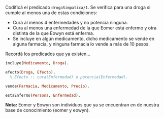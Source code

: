 Codificá el predicado `drogaSimpatica/1`. Se verifica para una droga si cumple al menos una de
estas condiciones:

* Cura al menos 4 enfermedades y no potencia ninguna.
* Cura al menos una enfermedad de la que Eomer está enfermo y otra distinta de la que Eowyn está enferma.
* Se incluye en algún medicamento, dicho medicamento se vende en alguna farmacia, y ninguna farmacia lo vende a más de 10 pesos.

Recordá los predicados que ya existen...

```prolog
incluye(Medicamento, Droga).

efecto(Droga, Efecto). 
  % Efecto :: cura(Enfermedad) o potencia(Enfermedad).

vende(Farmacia, Medicamento, Precio).

estaEnfermo(Persona, Enfermedad).

```

**Nota:**
Eomer y Eowyn son individuos que ya se encuentran en de nuestra base de conocimiento (eomer y eowyn).
